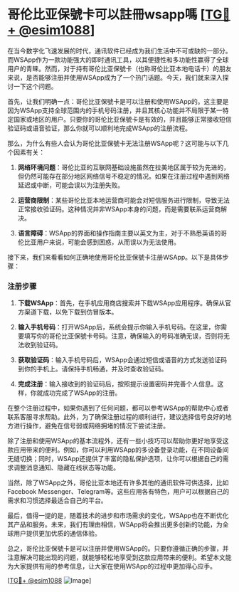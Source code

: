 # 哥伦比亚保號卡可以註冊wsapp嗎 [[TG💪+ @esim1088](https://t.me/s/esim1088)]

在当今数字化飞速发展的时代，通讯软件已经成为我们生活中不可或缺的一部分。而WSApp作为一款功能强大的即时通讯工具，以其便捷性和多功能性赢得了全球用户的青睐。然而，对于持有哥伦比亚保號卡（也称哥伦比亚本地电话卡）的朋友来说，是否能够注册并使用WSApp成为了一个热门话题。今天，我们就来深入探讨一下这个问题。

首先，让我们明确一点：哥伦比亚保號卡是可以注册和使用WSApp的。这主要是因为WSApp支持全球范围内的手机号码注册，并且其核心功能并不局限于某一特定国家或地区的用户。只要你的哥伦比亚保號卡是有效的，并且能够正常接收短信验证码或语音验证，那么你就可以顺利地完成WSApp的注册流程。

那么，为什么有些人会认为哥伦比亚保號卡无法注册WSApp呢？这可能与以下几个因素有关：

1. **网络环境问题**：哥伦比亚的互联网基础设施虽然在拉美地区属于较为先进的，但仍然可能存在部分地区网络信号不稳定的情况。如果在注册过程中遇到网络延迟或中断，可能会误以为注册失败。

2. **运营商限制**：某些哥伦比亚本地运营商可能会对短信服务进行限制，导致无法正常接收验证码。这种情况并非WSApp本身的问题，而是需要联系运营商解决。

3. **语言障碍**：WSApp的界面和操作指南主要以英文为主，对于不熟悉英语的哥伦比亚用户来说，可能会感到困惑，从而误以为无法使用。

接下来，我们来看看如何正确地使用哥伦比亚保號卡注册WSApp。以下是具体步骤：

### 注册步骤

1. **下载WSApp**：首先，在手机应用商店搜索并下载WSApp应用程序。确保从官方渠道下载，以免下载到仿冒版本。

2. **输入手机号码**：打开WSApp后，系统会提示你输入手机号码。在这里，你需要填写你的哥伦比亚保號卡号码。注意，确保输入的号码准确无误，否则将无法收到验证码。

3. **获取验证码**：输入手机号码后，WSApp会通过短信或语音的方式发送验证码到你的手机上。请保持手机畅通，并及时查收验证码。

4. **完成注册**：输入接收到的验证码后，按照提示设置密码并完善个人信息。这样，你就成功完成了WSApp的注册。

在整个注册过程中，如果你遇到了任何问题，都可以参考WSApp的帮助中心或者联系客服寻求帮助。此外，为了确保注册过程的顺利进行，建议选择信号良好的地方进行操作，避免在信号弱或网络拥堵的情况下尝试注册。

除了注册和使用WSApp的基本流程外，还有一些小技巧可以帮助你更好地享受这款应用带来的便利。例如，你可以利用WSApp的多设备登录功能，在不同设备间无缝切换；同时，WSApp还提供了丰富的隐私保护选项，让你可以根据自己的需求调整消息通知、隐藏在线状态等功能。

当然，除了WSApp之外，哥伦比亚本地还有许多其他的通讯软件可供选择，比如Facebook Messenger、Telegram等。这些应用各有特色，用户可以根据自己的需求和习惯选择最适合自己的平台。

最后，值得一提的是，随着技术的进步和市场需求的变化，WSApp也在不断优化其产品和服务。未来，我们有理由相信，WSApp将会推出更多创新的功能，为全球用户提供更加优质的通信体验。

总之，哥伦比亚保號卡是可以注册并使用WSApp的。只要你遵循正确的步骤，并注意解决可能出现的问题，就能够轻松地享受到这款应用带来的便利。希望本文能为大家提供有用的参考信息，让大家在使用WSApp的过程中更加得心应手。

[[TG💪+ @esim1088](https://t.me/s/esim1088) ![Image](https://i.postimg.cc/4NQfJmqS/Snipaste-2025-05-13-00-14-12.png)]